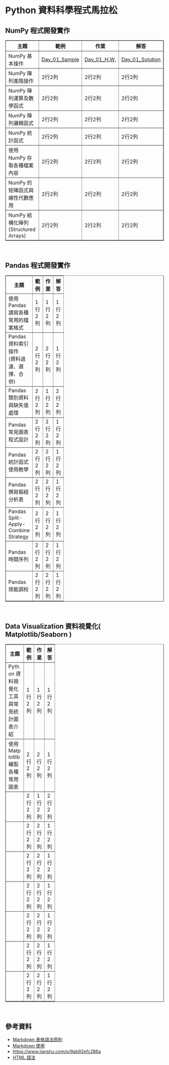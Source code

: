 # Python 資料科學程式馬拉松

## NumPy 程式開發實作
<table border="1" style=”table-layout:fixed;”>
    <tr>
        <th>主題</a>
        <th>範例</a>
        <th>作業</a>
        <th>解答</a>
    </tr>
    <tr>
        <td style=”word-wrap:break-word;”>NumPy 基本操作</td>
        <td> <a href="https://github.com/sueshow/Data_Science_Marathon/blob/main/Sample/Day_01_Sample.ipynb">Day_01_Sample</a> </td>
        <td> <a href="https://github.com/sueshow/Data_Science_Marathon/blob/main/Homework/Day_01_Homework.ipynb">Day_01_H.W.</a> </td>
        <td> <a href="https://github.com/sueshow/Data_Science_Marathon/blob/main/Solution/Day_01_Solution.ipynb">Day_01_Solution</a> </td>
    </tr>
    <tr>
        <td style=”word-wrap:break-word;”>NumPy 陣列進階操作</td>
        <td>2行2列</td>
        <td>2行2列</td>
        <td>2行2列</td>
    </tr>
    <tr>
        <td style=”word-wrap:break-word;”>NumPy 陣列運算及數學函式</td>
        <td>2行2列</td>
        <td>2行2列</td>
        <td>2行2列</td>
    </tr>
    <tr>
        <td style=”word-wrap:break-word;”>NumPy 陣列邏輯函式</td>
        <td>2行2列</td>
        <td>2行2列</td>
        <td>2行2列</td>
    </tr>
    <tr>
        <td style=”word-wrap:break-word;”>NumPy 統計函式</td>
        <td>2行2列</td>
        <td>2行2列</td>
        <td>2行2列</td>
    </tr>
    <tr>
        <td style=”word-wrap:break-word;”>使用 NumPy 存取各種檔案內容</td>
        <td>2行2列</td>
        <td>2行2列</td>
        <td>2行2列</td>
    </tr>
    <tr>
        <td style=”word-wrap:break-word;”>NumPy 的矩陣函式與線性代數應用</td>
        <td>2行2列</td>
        <td>2行2列</td>
        <td>2行2列</td>
    </tr>
    <tr>
        <td style=”word-wrap:break-word;”>NumPy 結構化陣列 (Structured Arrays)</td>
        <td>2行2列</td>
        <td>2行2列</td>
        <td>2行2列</td>
    </tr>
</table>
<br>
 
## Pandas 程式開發實作
<table border="1" width="85">
    <tr>
        <th width="40">主題</a>
        <th width="15">範例</a>
        <th width="15">作業</a>
        <th width="15">解答</a>
    </tr>
    <tr>
        <td>使用 Pandas 讀寫各種常用的檔案格式</td>
        <td>1行2列</td>
        <td>1行2列</td>
        <td>1行2列</td>
    </tr>
    <tr>
        <td>Pandas 資料索引操作 <br> (資料過濾、選擇、合併)</td>
        <td>2行2列</td>
        <td>2行2列</td>
        <td>1行2列</td>
    </tr>
    <tr>
        <td>Pandas 類別資料與缺失值處理</td>
        <td>2行2列</td>
        <td>1行2列</td>
        <td>2行2列</td>
    </tr>
    <tr>
        <td>Pandas 常見圖表程式設計</td>
        <td>2行2列</td>
        <td>2行2列</td>
        <td>1行2列</td>
    </tr>
    <tr>
        <td>Pandas 統計函式使用教學</td>
        <td>2行2列</td>
        <td>2行2列</td>
        <td>1行2列</td>
    </tr>
    <tr>
        <td>Pandas 撰寫樞紐分析表</td>
        <td>2行2列</td>
        <td>2行2列</td>
        <td>1行2列</td>
    </tr>
    <tr>
        <td>Pandas Split-Apply-Combine Strategy</td>
        <td>2行2列</td>
        <td>2行2列</td>
        <td>1行2列</td>
    </tr>
    <tr>
        <td>Pandas 時間序列</td>
        <td>2行2列</td>
        <td>2行2列</td>
        <td>1行2列</td>
    </tr>
    <tr>
        <td>Pandas 效能調校</td>
        <td>2行2列</td>
        <td>2行2列</td>
        <td>1行2列</td>
    </tr>    
</table>
<br>

## Data Visualization 資料視覺化( Matplotlib/Seaborn )
<table border="1" style="word-break:break-all; word-wrap:break-all;" width="60">
    <tr>
        <th width="40">主題</a>
        <th width="15">範例</a>
        <th width="15">作業</a>
        <th width="15">解答</a>
    </tr>
    <tr>
        <td>Python 資料視覺化工具與常見統計圖表介紹</td>
        <td>1行2列</td>
        <td>1行2列</td>
        <td>1行2列</td>
    </tr>
    <tr>
        <td>使用 Matplotlib 繪製各種常用圖表</td>
        <td>2行2列</td>
        <td>2行2列</td>
        <td>1行2列</td>
    </tr>
    <tr>
        <td></td>
        <td>2行2列</td>
        <td>1行2列</td>
        <td>2行2列</td>
    </tr>
    <tr>
        <td></td>
        <td>2行2列</td>
        <td>2行2列</td>
        <td>1行2列</td>
    </tr>
    <tr>
        <td></td>
        <td>2行2列</td>
        <td>2行2列</td>
        <td>1行2列</td>
    </tr>
    <tr>
        <td></td>
        <td>2行2列</td>
        <td>2行2列</td>
        <td>1行2列</td>
    </tr>
    <tr>
        <td></td>
        <td>2行2列</td>
        <td>2行2列</td>
        <td>1行2列</td>
    </tr>
    <tr>
        <td></td>
        <td>2行2列</td>
        <td>2行2列</td>
        <td>1行2列</td>
    </tr>
    <tr>
        <td></td>
        <td>2行2列</td>
        <td>2行2列</td>
        <td>1行2列</td>
    </tr>    
</table>
<br>

## 參考資料
* [Markdown 表格語法原則](https://blog.fntsr.tw/articles/726/)
* [Markdown 使用](https://zj-sphinx-github-readthedocs.readthedocs.io/en/latest/markdown/Markdown%E4%BD%BF%E7%94%A8-4-%E8%A1%A8%E6%A0%BC/)
* https://www.jianshu.com/p/9ab92efc286a
* [HTML 語法](http://web.thu.edu.tw/hzed/www/tag.htm)

